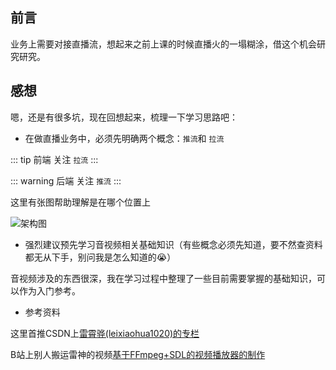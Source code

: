## 前言

业务上需要对接直播流，想起来之前上课的时候直播火的一塌糊涂，借这个机会研究研究。

## 感想

嗯，还是有很多坑，现在回想起来，梳理一下学习思路吧：

- 在做直播业务中，必须先明确两个概念：`推流`和 `拉流`

::: tip 前端
关注 `拉流`
:::

::: warning 后端
关注 `推流`
:::

这里有张图帮助理解是在哪个位置上

![架构图](http://cdn.chemputer.top/notebook/live/1.jpeg)

- 强烈建议预先学习音视频相关基础知识（有些概念必须先知道，要不然查资料都无从下手，别问我是怎么知道的😭）

音视频涉及的东西很深，我在学习过程中整理了一些目前需要掌握的基础知识，可以作为入门参考。

- 参考资料

这里首推CSDN上[雷霄骅(leixiaohua1020)的专栏](https://blog.csdn.net/leixiaohua1020)

B站上别人搬运雷神的视频[基于FFmpeg+SDL的视频播放器的制作](https://www.bilibili.com/video/av9927626?from=search&seid=4379175266447717364)
